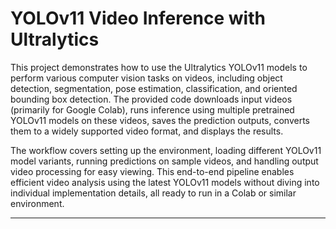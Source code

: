 
# YOLOv11 Video Inference with Ultralytics

This project demonstrates how to use the Ultralytics YOLOv11 models to perform various computer vision tasks on videos, including object detection, segmentation, pose estimation, classification, and oriented bounding box detection. The provided code downloads input videos (primarily for Google Colab), runs inference using multiple pretrained YOLOv11 models on these videos, saves the prediction outputs, converts them to a widely supported video format, and displays the results.

The workflow covers setting up the environment, loading different YOLOv11 model variants, running predictions on sample videos, and handling output video processing for easy viewing. This end-to-end pipeline enables efficient video analysis using the latest YOLOv11 models without diving into individual implementation details, all ready to run in a Colab or similar environment.

---

